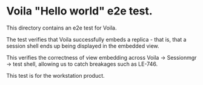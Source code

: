 # Voila "Hello world" e2e test.

This directory contains an e2e test for Voila.

The test verifies that Voila successfully embeds a replica - that is, that a
session shell ends up being displayed in the embedded view.

This verifies the correctness of view embedding across Voila -> Sessionmgr ->
test shell, allowing us to catch breakages such as LE-746.

This test is for the workstation product.
